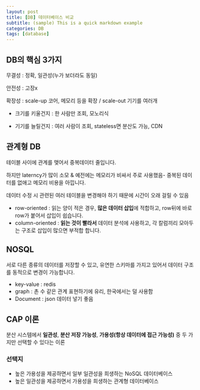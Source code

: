 ```yaml
---
layout: post
title: [DB] 데이터베이스 비교
subtitle: (sample) This is a quick markdown example
categories: DB
tags: [database]
---
```


## DB의 핵심 3가지

무결성 : 정확, 일관성(누가 보더라도 동일)

안전성 : 고장x 

확장성 : scale-up 코어, 메모리 등을 확장 / scale-out 기기를 여러개

- 크기를 키울건지 : 한 사람만 조회, 모노리식 

- 기기를 늘릴건지 : 여러 사람이 조회, stateless면 분산도 가능, CDN


## 관계형 DB

테이블 사이에 관계를 맺어서 중복데이터 줄입니다.

하지만 laterncy가 많이 소모 & 예전에는 메모리가 비싸서 주로 사용했음- 중복된 데이터를 없애고 메모리 비용을 아낍니다.

데이터 수정 시 관련된 여러 테이블을 변경해야 하기 때문에 시간이 오래 걸릴 수 있음

- row-oriented : 읽는 양이 적은 경우, **많은 데이터 삽입**에 적합하고, row뒤에 바로 row가 붙어서 삽입이 쉽습니다.
- column-oriented : **읽는 것이 빨라서** 데이터 분석에 사용하고, 각 칼럼끼리 모아두는 구조로 삽입이 많으면 부적합 합니다.


## NOSQL

 서로 다른 종류의 데이터를 저장할 수 있고, 유연한 스키마를 가지고 있어서 데이터 구조를 동적으로 변경이 가능합니다.

-   key-value : redis
-   graph : 촌 수 같은 관계 표현하기에 유리, 한국에서는 덜 사용함
-   Document : json 데이터 넣기 좋음

## CAP 이론

분산 시스템에서 **일관성**, **분산 저장 가능성**, **가용성(항상 데이터에 접근 가능성)** 중 두 가지만 선택할 수 있다는 이론

### 선택지
- 높은 가용성을 제공하면서 일부 일관성을 희생하는 NoSQL 데이터베이스
- 높은 일관성을 제공하면서 가용성을 희생하는 관계형 데이터베이스
